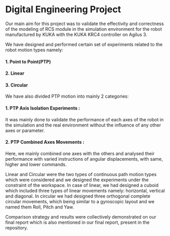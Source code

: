 # Digital Engineering Project


Our main aim for this project was to validate the effectivity and correctness of the modeling of RCS module in the simulation environment for the robot manufactured by KUKA with the KUKA KRC4 controller on Agilus 3.

We have designed and performed certain set of experiments related to the robot motion types namely:
#### 1. Point to Point(PTP)
#### 2. Linear
#### 3. Circular

We have also divided PTP motion into mainly 2 categories:
#### 1. PTP Axis Isolation Experiments : ####
It was mainly done to validate the performance of each axes of the robot in the simulation and the real environment without the influence of any other axes or parameter.
#### 2. PTP Combined Axes Movements : ####
Here, we mainly combined one axes with the others and analysed their performance with varied instructions of angular displacements, with same, higher and lower commands.

Linear and Circular were the two types of continuous path motion types which were considered and we designed the experiments under the constraint of the workspace. In case of linear, we had designed a cuboid which included three types of linear movements namely: horizontal, vertical and diagonal.
In circular we had designed three orthogonal complete circular movements, which being similar to a gyroscopic layout and we named them Roll, Pitch and Yaw.

Comparison strategy and results were collectively demonstrated on our final report which is also mentioned in our final report, present in the repository.
